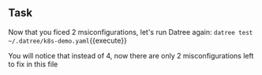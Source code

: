 ## Task

Now that you ficed 2 msiconfigurations, let's run Datree again:
`datree test ~/.datree/k8s-demo.yaml`{{execute}}

You will notice that instead of 4, now there are only 2 misconfigurations left to fix in this file
